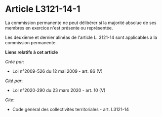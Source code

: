 # Article L3121-14-1

La commission permanente ne peut délibérer si la majorité absolue de ses membres en exercice n'est présente ou représentée. 

Les deuxième et dernier alinéas de l'article L. 3121-14 sont applicables à la commission permanente.

**Liens relatifs à cet article**

_Créé par_:

  - Loi n°2009-526 du 12 mai 2009 - art. 86 (V)

_Cité par_:

  - Loi n°2020-290 du 23 mars 2020 - art. 10 (V)

_Cite_:

  - Code général des collectivités territoriales - art. L3121-14
